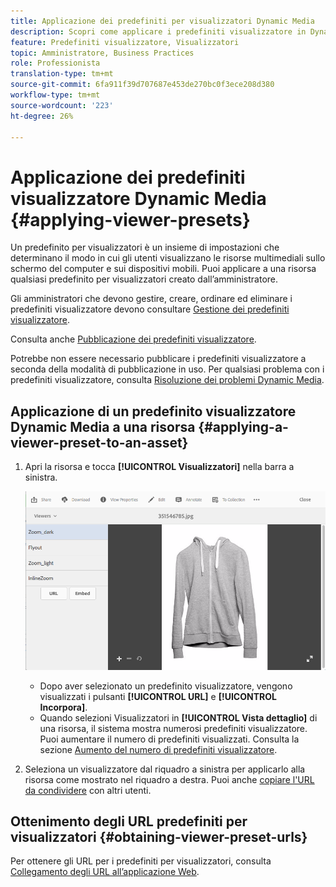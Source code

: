 ```yaml
---
title: Applicazione dei predefiniti per visualizzatori Dynamic Media
description: Scopri come applicare i predefiniti visualizzatore in Dynamic Media.
feature: Predefiniti visualizzatore, Visualizzatori
topic: Amministratore, Business Practices
role: Professionista
translation-type: tm+mt
source-git-commit: 6fa911f39d707687e453de270bc0f3ece208d380
workflow-type: tm+mt
source-wordcount: '223'
ht-degree: 26%

---
```



# Applicazione dei predefiniti visualizzatore Dynamic Media {#applying-viewer-presets}

Un predefinito per visualizzatori è un insieme di impostazioni che determinano il modo in cui gli utenti visualizzano le risorse multimediali sullo schermo del computer e sui dispositivi mobili. Puoi applicare a una risorsa qualsiasi predefinito per visualizzatori creato dall’amministratore.

Gli amministratori che devono gestire, creare, ordinare ed eliminare i predefiniti visualizzatore devono consultare [Gestione dei predefiniti visualizzatore](managing-viewer-presets.md).

Consulta anche [Pubblicazione dei predefiniti visualizzatore](managing-viewer-presets.md#publishing-viewer-presets).

Potrebbe non essere necessario pubblicare i predefiniti visualizzatore a seconda della modalità di pubblicazione in uso.
Per qualsiasi problema con i predefiniti visualizzatore, consulta [Risoluzione dei problemi Dynamic Media](troubleshoot-dm.md#viewers).

## Applicazione di un predefinito visualizzatore Dynamic Media a una risorsa {#applying-a-viewer-preset-to-an-asset}

1. Apri la risorsa e tocca **[!UICONTROL Visualizzatori]** nella barra a sinistra.

   ![chlimage_1-104](assets/chlimage_1-104.png)

   * Dopo aver selezionato un predefinito visualizzatore, vengono visualizzati i pulsanti **[!UICONTROL URL]** e **[!UICONTROL Incorpora]**.
   * Quando selezioni Visualizzatori in **[!UICONTROL Vista dettaglio]** di una risorsa, il sistema mostra numerosi predefiniti visualizzatore. Puoi aumentare il numero di predefiniti visualizzati. Consulta la sezione [Aumento del numero di predefiniti visualizzatore](managing-viewer-presets.md).

1. Seleziona un visualizzatore dal riquadro a sinistra per applicarlo alla risorsa come mostrato nel riquadro a destra. Puoi anche [copiare l&#39;URL da condividere](linking-urls-to-yourwebapplication.md) con altri utenti.

## Ottenimento degli URL predefiniti per visualizzatori {#obtaining-viewer-preset-urls}

Per ottenere gli URL per i predefiniti per visualizzatori, consulta [Collegamento degli URL all’applicazione Web](linking-urls-to-yourwebapplication.md).
